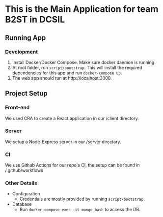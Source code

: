 # This is the Main Application for team B2ST in DCSIL

## Running App

### Development

1. Install Docker/Docker Compose. Make sure docker daemon is running.
2. At root folder, run `script/bootstrap`. This will install the required dependencies for this app and run `docker-compose up`.
3. The web app should run at http://localhost:3000.

## Project Setup

### Front-end

We used CRA to create a React application in our /client directory.

### Server

We setup a Node-Express server in our /server directory.

### CI

We use Github Actions for our repo's CI, the setup can be found in /.github/workflows

### Other Details

- Configuration
    - Credentials are mostly provided by running `script/bootstrap`.
- Database
    - Run `docker-compose exec -it mongo bash` to access the DB.

